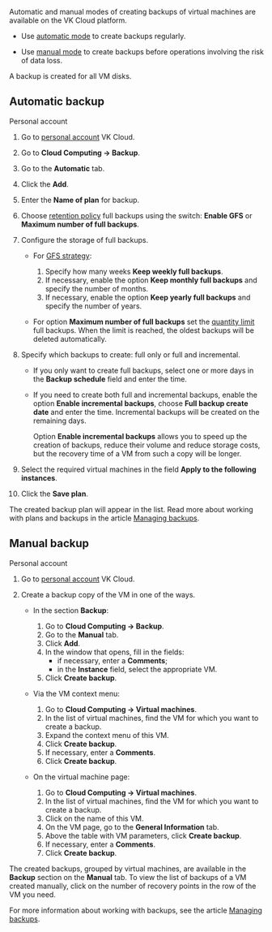 Automatic and manual modes of creating backups of virtual machines are available on the VK Cloud platform.

- Use [automatic mode](#automatic_backup) to create backups regularly.

- Use [manual mode](#manual_backup) to create backups before operations involving the risk of data loss.

<info>

A backup is created for all VM disks.

</info>

## Automatic backup

<tabs>
<tablist>
<tab>Personal account</tab>
</tablist>
<tabpanel>

1. Go to [personal account](https://msk.cloud.vk.com/app/en) VK Cloud.
2. Go to **Cloud Computing → Backup**.
3. Go to the **Automatic** tab.
4. Click the **Add**.
5. Enter the **Name of plan** for backup.
6. Choose [retention policy](/en/manage/backups/retention-policy) full backups using the switch: **Enable GFS** or **Maximum number of full backups**.
7. Configure the storage of full backups.

   - For [GFS strategy](/en/manage/backups/retention-policy/gfs-backup):
      1. Specify how many weeks **Keep weekly full backups**.
      2. If necessary, enable the option **Keep monthly full backups** and specify the number of months.
      3. If necessary, enable the option **Keep yearly full backups** and specify the number of years.

   - For option **Maximum number of full backups** set the [quantity limit](/en/manage/backups/retention-policy/forward-incremental) full backups. When the limit is reached, the oldest backups will be deleted automatically.

8. Specify which backups to create: full only or full and incremental.

   - If you only want to create full backups, select one or more days in the **Backup schedule** field and enter the time.
   - If you need to create both full and incremental backups, enable the option **Enable incremental backups**, choose **Full backup create date** and enter the time. Incremental backups will be created on the remaining days.

      <info>

      Option **Enable incremental backups** allows you to speed up the creation of backups, reduce their volume and reduce storage costs, but the recovery time of a VM from such a copy will be longer.

      </info>

9. Select the required virtual machines in the field **Apply to the following instances**.
10. Click the **Save plan**.

</tabpanel>
</tabs>

The created backup plan will appear in the list. Read more about working with plans and backups in the article [Managing backups](../vm-backup-manage).

## Manual backup

<tabs>
<tablist>
<tab>Personal account</tab>
</tablist>
<tabpanel>

1. Go to [personal account](https://msk.cloud.vk.com/app/en) VK Cloud.
2. Create a backup copy of the VM in one of the ways.

   - In the section **Backup**:

      1. Go to **Cloud Computing → Backup**.
      2. Go to the **Manual** tab.
      3. Click **Add**.
      4. In the window that opens, fill in the fields:
         - if necessary, enter a **Comments**;
         - in the **Instance** field, select the appropriate VM.
      5. Click **Create backup**.

   - Via the VM context menu:

      1. Go to **Cloud Computing → Virtual machines**.
      2. In the list of virtual machines, find the VM for which you want to create a backup.
      3. Expand the context menu of this VM.
      4. Click **Create backup**.
      5. If necessary, enter a **Comments**.
      6. Click **Create backup**.

   - On the virtual machine page:

      1. Go to **Cloud Computing → Virtual machines**.
      2. In the list of virtual machines, find the VM for which you want to create a backup.
      3. Click on the name of this VM.
      4. On the VM page, go to the **General Information** tab.
      5. Above the table with VM parameters, click **Create backup**.
      6. If necessary, enter a **Comments**.
      7. Click **Create backup**.

</tabpanel>
</tabs>

The created backups, grouped by virtual machines, are available in the **Backup** section on the **Manual** tab. To view the list of backups of a VM created manually, click on the number of recovery points in the row of the VM you need.

For more information about working with backups, see the article [Managing backups](../vm-backup-manage).
